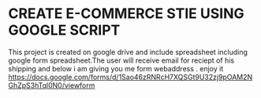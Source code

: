 CREATE E-COMMERCE STIE USING GOOGLE SCRIPT 
===========
This project is created on google drive and include spreadsheet including google form spreadsheet.The user will receive email for reciept of his shipping and below i am giving you me form webaddress . enjoy it https://docs.google.com/forms/d/1Sao46zRNRcH7XQSGt9U32zj9pOAM2NGhZpS3hTql0N0/viewform

